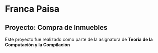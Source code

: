 # Franca Paisa
## Proyecto: Compra de Inmuebles
Este proyecto fue realizado como parte de la asignatura de **Teoría de la Computación y la Compilación**
